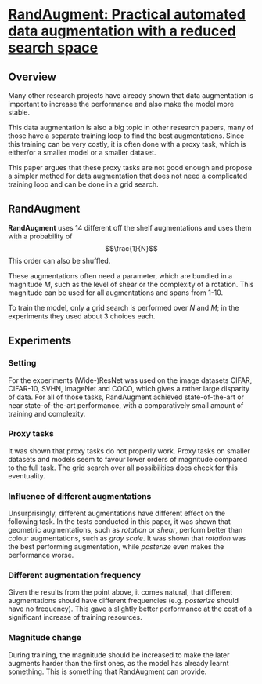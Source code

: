 # [RandAugment: Practical automated data augmentation with a reduced search space](https://arxiv.org/abs/1909.13719)
## Overview
Many other research projects have already shown that data augmentation is important to increase the performance and also make the model more stable.

This data augmentation is also a big topic in other research papers, many of those have a separate training loop to find the best augmentations. Since this training can be very costly, it is often done with a proxy task, which is either/or a smaller model or a smaller dataset.

This paper argues that these proxy tasks are not good enough and propose a simpler method for data augmentation that does not need a complicated training loop and can be done in a grid search.
## RandAugment
**RandAugment** uses 14 different off the shelf augmentations and uses them with a probability of 
$$\frac{1}{N}$$
This order can also be shuffled.

These augmentations often need a parameter, which are bundled in a magnitude *M*, such as the level of shear or the complexity of a rotation. This magnitude can be used for all augmentations and spans from 1-10.

To train the model, only a grid search is performed over *N* and *M*; in the experiments they used about 3 choices each.
## Experiments
### Setting
For the experiments (Wide-)ResNet was used on the image datasets CIFAR, CIFAR-10, SVHN, ImageNet and COCO, which gives a rather large disparity of data. For all of those tasks, RandAugment achieved state-of-the-art or near state-of-the-art performance, with a comparatively small amount of training and complexity.
### Proxy tasks
It was shown that proxy tasks do not properly work. Proxy tasks on smaller datasets and models seem to favour lower orders of magnitude compared to the full task. The grid search over all possibilities does check for this eventuality.
### Influence of different augmentations
Unsurprisingly, different augmentations have different effect on the following task. In the tests conducted in this paper, it was shown that geometric augmentations, such as *rotation* or *shear*, perform better than colour augmentations, such as *gray scale*. It was shown that *rotation* was the best performing augmentation, while *posterize* even makes the performance worse. 
### Different augmentation frequency
Given the results from the point above, it comes natural, that different augmentations should have different frequencies (e.g. *posterize* should have no frequency). This gave a slightly better performance at the cost of a significant increase of training resources.
### Magnitude change
During training, the magnitude should be increased to make the later augments harder than the first ones, as the model has already learnt something. This is something that RandAugment can provide.